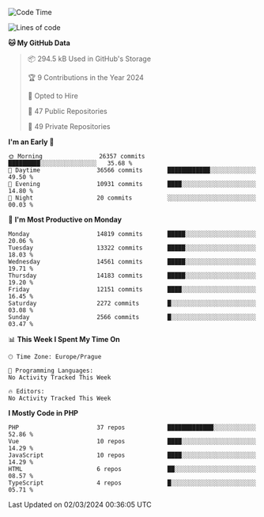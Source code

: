 <!--START_SECTION:waka-->
![Code Time](http://img.shields.io/badge/Code%20Time-1%2C583%20hrs%2058%20mins-blue)

![Lines of code](https://img.shields.io/badge/From%20Hello%20World%20I%27ve%20Written-23.2%20million%20lines%20of%20code-blue)

**🐱 My GitHub Data** 

> 📦 294.5 kB Used in GitHub's Storage 
 > 
> 🏆 9 Contributions in the Year 2024
 > 
> 💼 Opted to Hire
 > 
> 📜 47 Public Repositories 
 > 
> 🔑 49 Private Repositories 
 > 
**I'm an Early 🐤** 

```text
🌞 Morning                26357 commits       █████████░░░░░░░░░░░░░░░░   35.68 % 
🌆 Daytime                36566 commits       ████████████░░░░░░░░░░░░░   49.50 % 
🌃 Evening                10931 commits       ████░░░░░░░░░░░░░░░░░░░░░   14.80 % 
🌙 Night                  20 commits          ░░░░░░░░░░░░░░░░░░░░░░░░░   00.03 % 
```
📅 **I'm Most Productive on Monday** 

```text
Monday                   14819 commits       █████░░░░░░░░░░░░░░░░░░░░   20.06 % 
Tuesday                  13322 commits       █████░░░░░░░░░░░░░░░░░░░░   18.03 % 
Wednesday                14561 commits       █████░░░░░░░░░░░░░░░░░░░░   19.71 % 
Thursday                 14183 commits       █████░░░░░░░░░░░░░░░░░░░░   19.20 % 
Friday                   12151 commits       ████░░░░░░░░░░░░░░░░░░░░░   16.45 % 
Saturday                 2272 commits        █░░░░░░░░░░░░░░░░░░░░░░░░   03.08 % 
Sunday                   2566 commits        █░░░░░░░░░░░░░░░░░░░░░░░░   03.47 % 
```


📊 **This Week I Spent My Time On** 

```text
🕑︎ Time Zone: Europe/Prague

💬 Programming Languages: 
No Activity Tracked This Week

🔥 Editors: 
No Activity Tracked This Week
```

**I Mostly Code in PHP** 

```text
PHP                      37 repos            █████████████░░░░░░░░░░░░   52.86 % 
Vue                      10 repos            ████░░░░░░░░░░░░░░░░░░░░░   14.29 % 
JavaScript               10 repos            ████░░░░░░░░░░░░░░░░░░░░░   14.29 % 
HTML                     6 repos             ██░░░░░░░░░░░░░░░░░░░░░░░   08.57 % 
TypeScript               4 repos             █░░░░░░░░░░░░░░░░░░░░░░░░   05.71 % 
```




 Last Updated on 02/03/2024 00:36:05 UTC
<!--END_SECTION:waka-->
<!--
**AlexKratky/AlexKratky** is a ✨ _special_ ✨ repository because its `README.md` (this file) appears on your GitHub profile.

Here are some ideas to get you started:

- 🔭 I’m currently working on ...
- 🌱 I’m currently learning ...
- 👯 I’m looking to collaborate on ...
- 🤔 I’m looking for help with ...
- 💬 Ask me about ...
- 📫 How to reach me: ...
- 😄 Pronouns: ...
- ⚡ Fun fact: ...
-->
